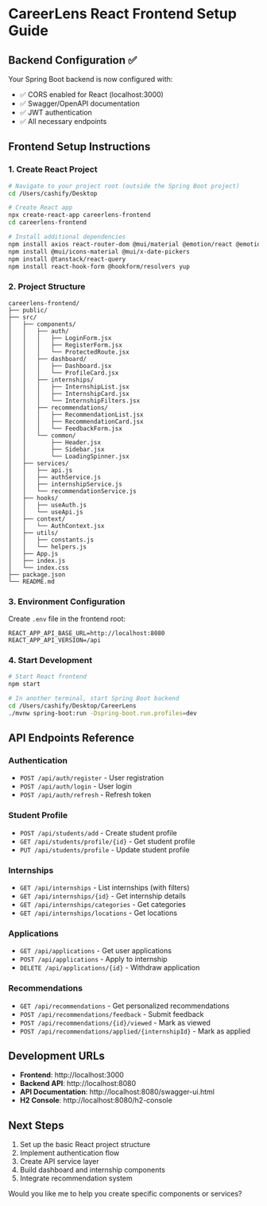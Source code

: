 # CareerLens React Frontend Setup Guide

## Backend Configuration ✅

Your Spring Boot backend is now configured with:
- ✅ CORS enabled for React (localhost:3000)
- ✅ Swagger/OpenAPI documentation
- ✅ JWT authentication
- ✅ All necessary endpoints

## Frontend Setup Instructions

### 1. Create React Project

```bash
# Navigate to your project root (outside the Spring Boot project)
cd /Users/cashify/Desktop

# Create React app
npx create-react-app careerlens-frontend
cd careerlens-frontend

# Install additional dependencies
npm install axios react-router-dom @mui/material @emotion/react @emotion/styled
npm install @mui/icons-material @mui/x-date-pickers
npm install @tanstack/react-query
npm install react-hook-form @hookform/resolvers yup
```

### 2. Project Structure

```
careerlens-frontend/
├── public/
├── src/
│   ├── components/
│   │   ├── auth/
│   │   │   ├── LoginForm.jsx
│   │   │   ├── RegisterForm.jsx
│   │   │   └── ProtectedRoute.jsx
│   │   ├── dashboard/
│   │   │   ├── Dashboard.jsx
│   │   │   └── ProfileCard.jsx
│   │   ├── internships/
│   │   │   ├── InternshipList.jsx
│   │   │   ├── InternshipCard.jsx
│   │   │   └── InternshipFilters.jsx
│   │   ├── recommendations/
│   │   │   ├── RecommendationList.jsx
│   │   │   ├── RecommendationCard.jsx
│   │   │   └── FeedbackForm.jsx
│   │   └── common/
│   │       ├── Header.jsx
│   │       ├── Sidebar.jsx
│   │       └── LoadingSpinner.jsx
│   ├── services/
│   │   ├── api.js
│   │   ├── authService.js
│   │   ├── internshipService.js
│   │   └── recommendationService.js
│   ├── hooks/
│   │   ├── useAuth.js
│   │   └── useApi.js
│   ├── context/
│   │   └── AuthContext.jsx
│   ├── utils/
│   │   ├── constants.js
│   │   └── helpers.js
│   ├── App.js
│   ├── index.js
│   └── index.css
├── package.json
└── README.md
```

### 3. Environment Configuration

Create `.env` file in the frontend root:

```env
REACT_APP_API_BASE_URL=http://localhost:8080
REACT_APP_API_VERSION=/api
```

### 4. Start Development

```bash
# Start React frontend
npm start

# In another terminal, start Spring Boot backend
cd /Users/cashify/Desktop/CareerLens
./mvnw spring-boot:run -Dspring-boot.run.profiles=dev
```

## API Endpoints Reference

### Authentication
- `POST /api/auth/register` - User registration
- `POST /api/auth/login` - User login
- `POST /api/auth/refresh` - Refresh token

### Student Profile
- `POST /api/students/add` - Create student profile
- `GET /api/students/profile/{id}` - Get student profile
- `PUT /api/students/profile` - Update student profile

### Internships
- `GET /api/internships` - List internships (with filters)
- `GET /api/internships/{id}` - Get internship details
- `GET /api/internships/categories` - Get categories
- `GET /api/internships/locations` - Get locations

### Applications
- `GET /api/applications` - Get user applications
- `POST /api/applications` - Apply to internship
- `DELETE /api/applications/{id}` - Withdraw application

### Recommendations
- `GET /api/recommendations` - Get personalized recommendations
- `POST /api/recommendations/feedback` - Submit feedback
- `POST /api/recommendations/{id}/viewed` - Mark as viewed
- `POST /api/recommendations/applied/{internshipId}` - Mark as applied

## Development URLs

- **Frontend**: http://localhost:3000
- **Backend API**: http://localhost:8080
- **API Documentation**: http://localhost:8080/swagger-ui.html
- **H2 Console**: http://localhost:8080/h2-console

## Next Steps

1. Set up the basic React project structure
2. Implement authentication flow
3. Create API service layer
4. Build dashboard and internship components
5. Integrate recommendation system

Would you like me to help you create specific components or services?
